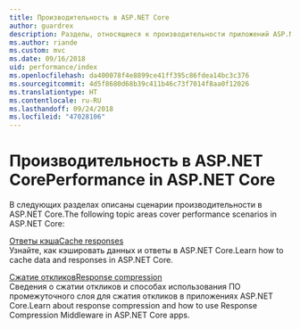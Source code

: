 ```yaml
---
title: Производительность в ASP.NET Core
author: guardrex
description: Разделы, относящиеся к производительности приложений ASP.NET Core.
ms.author: riande
ms.custom: mvc
ms.date: 09/16/2018
uid: performance/index
ms.openlocfilehash: da400078f4e8899ce41ff395c86fdea14bc3c376
ms.sourcegitcommit: 4d5f8680d68b39c411b46c73f7014f8aa0f12026
ms.translationtype: HT
ms.contentlocale: ru-RU
ms.lasthandoff: 09/24/2018
ms.locfileid: "47028106"
---
```

# <a name="performance-in-aspnet-core"></a><span data-ttu-id="4cb54-103">Производительность в ASP.NET Core</span><span class="sxs-lookup"><span data-stu-id="4cb54-103">Performance in ASP.NET Core</span></span>

<span data-ttu-id="4cb54-104">В следующих разделах описаны сценарии производительности в ASP.NET Core.</span><span class="sxs-lookup"><span data-stu-id="4cb54-104">The following topic areas cover performance scenarios in ASP.NET Core:</span></span>

[<span data-ttu-id="4cb54-105">Ответы кэша</span><span class="sxs-lookup"><span data-stu-id="4cb54-105">Cache responses</span></span>](xref:performance/caching/index)  
<span data-ttu-id="4cb54-106">Узнайте, как кэшировать данных и ответы в ASP.NET Core.</span><span class="sxs-lookup"><span data-stu-id="4cb54-106">Learn how to cache data and responses in ASP.NET Core.</span></span>

[<span data-ttu-id="4cb54-107">Сжатие откликов</span><span class="sxs-lookup"><span data-stu-id="4cb54-107">Response compression</span></span>](xref:performance/response-compression)  
<span data-ttu-id="4cb54-108">Сведения о сжатии откликов и способах использования ПО промежуточного слоя для сжатия откликов в приложениях ASP.NET Core.</span><span class="sxs-lookup"><span data-stu-id="4cb54-108">Learn about response compression and how to use Response Compression Middleware in ASP.NET Core apps.</span></span>
